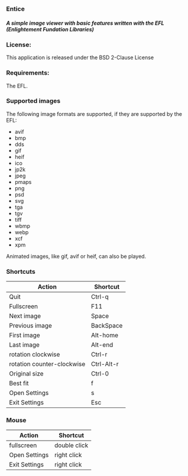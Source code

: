 ### Entice
##### A simple image viewer with basic features written with the EFL (Enlightement Fundation Libraries)

### License:

This application is released under the BSD 2-Clause License

### Requirements:

The EFL.

### Supported images

The following image formats are supported, if they are supported by the EFL:

- avif
- bmp
- dds
- gif
- heif
- ico
- jp2k
- jpeg
- pmaps
- png
- psd
- svg
- tga
- tgv
- tiff
- wbmp
- webp
- xcf
- xpm

Animated images, like gif, avif or heif, can also be played.

### Shortcuts

Action | Shortcut
------ | --------
Quit   | Ctrl-q
Fullscreen | F11
Next image | Space
Previous image|  BackSpace
First image | Alt-home
Last image | Alt-end
rotation clockwise|  Ctrl-r
rotation counter-clockwise | Ctrl-Alt-r
Original size | Ctrl-0
Best fit | f
Open Settings | s
Exit Settings | Esc

### Mouse

Action | Shortcut
------ | --------
fullscreen | double click
Open Settings | right click
Exit Settings | right click
